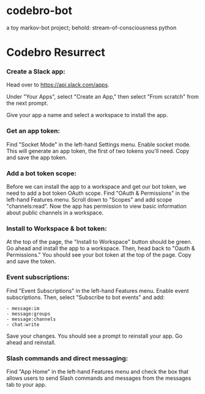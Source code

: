 # codebro-bot
a toy markov-bot project; behold: stream-of-consciousness python

# Codebro Resurrect

### **Create a Slack app**:

Head over to https://api.slack.com/apps.

Under "Your Apps", select "Create an App," then select "From scratch" from the next prompt.

Give your app a name and select a workspace to install the app.


### **Get an app token**:

Find "Socket Mode" in the left-hand Settings menu. Enable socket mode. This will generate an app token, the first of two tokens you'll need. Copy and save the app token.

### **Add a bot token scope**:

Before we can install the app to a workspace and get our bot token, we need to add a bot token OAuth scope. Find "OAuth & Permissions" in the left-hand Features menu. Scroll down to "Scopes" and add scope "channels:read". Now the app has permission to view basic information about public channels in a workspace.

### **Install to Workspace & bot token**:

At the top of the page, the "Install to Workspace" button should be green. Go ahead and install the app to a workspace. Then, head back to "Oauth & Permissions." You should see your bot token at the top of the page. Copy and save the token.

### **Event subscriptions**:

Find "Event Subscriptions" in the left-hand Features menu. Enable event subscriptions. Then, select "Subscribe to bot events" and add:

    - message:im
    - message:groups
    - message:channels
    - chat:write

Save your changes. You should see a prompt to reinstall your app. Go ahead and reinstall.

### **Slash commands and direct messaging**:

Find "App Home" in the left-hand Features menu and check the box that allows users to send Slash commands and messages from the messages tab to your app.
